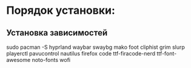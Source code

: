 # Порядок установки:

## Установка зависимостей
sudo pacman -S hyprland waybar swaybg mako foot cliphist grim slurp playerctl pavucontrol nautilus firefox code ttf-firacode-nerd ttf-font-awesome noto-fonts wofi

